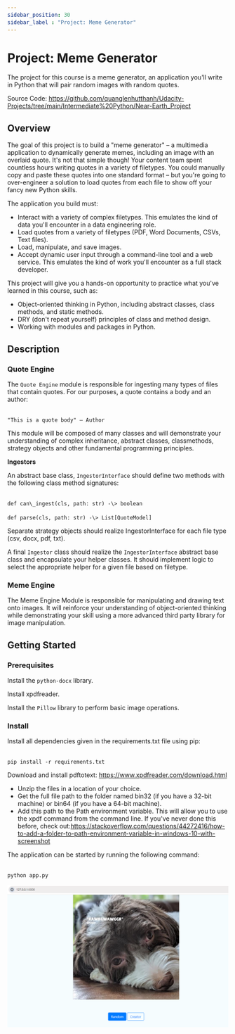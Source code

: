 ```yaml
---
sidebar_position: 30
sidebar_label : "Project: Meme Generator"
---
```

# Project: Meme Generator

The project for this course is a meme generator, an application you'll write in Python that will pair random images with random quotes.

Source Code: https://github.com/quanglenhutthanh/Udacity-Projects/tree/main/Intermediate%20Python/Near-Earth_Project

## Overview

The goal of this project is to build a "meme generator" – a multimedia application to dynamically generate memes, including an image with an overlaid quote. It's not that simple though! Your content team spent countless hours writing quotes in a variety of filetypes. You could manually copy and paste these quotes into one standard format – but you're going to over-engineer a solution to load quotes from each file to show off your fancy new Python skills.

The application you build must:

- Interact with a variety of complex filetypes. This emulates the kind of data you'll encounter in a data engineering role.
- Load quotes from a variety of filetypes (PDF, Word Documents, CSVs, Text files).
- Load, manipulate, and save images.
- Accept dynamic user input through a command-line tool and a web service. This emulates the kind of work you'll encounter as a full stack developer.

This project will give you a hands-on opportunity to practice what you've learned in this course, such as:

- Object-oriented thinking in Python, including abstract classes, class methods, and static methods.
- DRY (don't repeat yourself) principles of class and method design.
- Working with modules and packages in Python.

## Description

### Quote Engine

The `Quote Engine` module is responsible for ingesting many types of files that contain quotes. For our purposes, a quote contains a body and an author:

```

"This is a quote body" – Author

```

This module will be composed of many classes and will demonstrate your understanding of complex inheritance, abstract classes, classmethods, strategy objects and other fundamental programming principles.

**Ingestors**

An abstract base class, `IngestorInterface` should define two methods with the following class method signatures:

```

def can\_ingest(cls, path: str) -\> boolean

def parse(cls, path: str) -\> List[QuoteModel]

```

Separate strategy objects should realize IngestorInterface for each file type (csv, docx, pdf, txt).

A final `Ingestor` class should realize the `IngestorInterface` abstract base class and encapsulate your helper classes. It should implement logic to select the appropriate helper for a given file based on filetype.

### Meme Engine

The Meme Engine Module is responsible for manipulating and drawing text onto images. It will reinforce your understanding of object-oriented thinking while demonstrating your skill using a more advanced third party library for image manipulation.

## Getting Started

### Prerequisites

Install the `python-docx` library.

Install xpdfreader.

Install the `Pillow` library to perform basic image operations.

### Install

Install all dependencies given in the requirements.txt file using pip:

```

pip install -r requirements.txt

```

Download and install pdftotext: https://www.xpdfreader.com/download.html

  - Unzip the files in a location of your choice.
  - Get the full file path to the folder named bin32 (if you have a 32-bit machine) or bin64 (if you have a 64-bit machine).
  - Add this path to the Path environment variable. This will allow you to use the xpdf command from the command line. If you've never done this before, check out:https://stackoverflow.com/questions/44272416/how-to-add-a-folder-to-path-environment-variable-in-windows-10-with-screenshot

The application can be started by running the following command:

```

python app.py

```
![img alt](./img/meme-generator.png)

